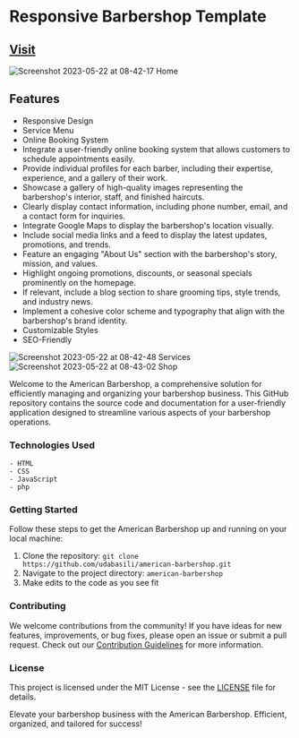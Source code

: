 # Responsive  Barbershop Template

## [Visit](<https://udabasili.github.io/american-barbershop/>)

![Screenshot 2023-05-22 at 08-42-17 Home](https://github.com/udabasili/american-barbershop/assets/33573587/1b9c36ed-f2f8-40ee-a383-a1b655d61a9c)

## Features

- Responsive Design
- Service Menu
- Online Booking System
- Integrate a user-friendly online booking system that allows customers to schedule appointments easily.
- Provide individual profiles for each barber, including their expertise, experience, and a gallery of their work.
- Showcase a gallery of high-quality images representing the barbershop's interior, staff, and finished haircuts.
- Clearly display contact information, including phone number, email, and a contact form for inquiries.
- Integrate Google Maps to display the barbershop's location visually.
- Include social media links and a feed to display the latest updates, promotions, and trends.
- Feature an engaging "About Us" section with the barbershop's story, mission, and values.
- Highlight ongoing promotions, discounts, or seasonal specials prominently on the homepage.
- If relevant, include a blog section to share grooming tips, style trends, and industry news.
- Implement a cohesive color scheme and typography that align with the barbershop's brand identity.
- Customizable Styles
- SEO-Friendly

![Screenshot 2023-05-22 at 08-42-48 Services](https://github.com/udabasili/american-barbershop/assets/33573587/ea434cb3-0125-4847-8b68-85e0ed780d30)
![Screenshot 2023-05-22 at 08-43-02 Shop](https://github.com/udabasili/american-barbershop/assets/33573587/ad7d4ce0-0e1d-43f5-a723-879aad1fe162)

Welcome to the American Barbershop, a comprehensive solution for efficiently managing and organizing your barbershop business. This GitHub repository contains the source code and documentation for a user-friendly application designed to streamline various aspects of your barbershop operations.

### Technologies Used

    - HTML
    - CSS
    - JavaScript
    - php

### Getting Started

Follow these steps to get the American Barbershop up and running on your local machine:

1. Clone the repository: `git clone https://github.com/udabasili/american-barbershop.git`
2. Navigate to the project directory: `american-barbershop`
3. Make edits to the code as you see fit

### Contributing

We welcome contributions from the community! If you have ideas for new features, improvements, or bug fixes, please open an issue or submit a pull request. Check out our [Contribution Guidelines](CONTRIBUTING.md) for more information.

### License

This project is licensed under the MIT License - see the [LICENSE](LICENSE) file for details.

Elevate your barbershop business with the American Barbershop. Efficient, organized, and tailored for success!
